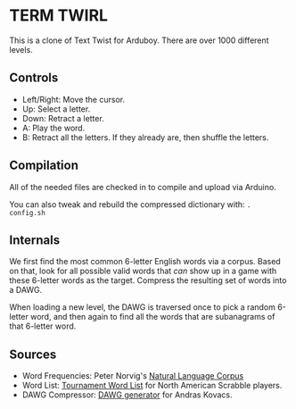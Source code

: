 # TERM TWIRL

This is a clone of Text Twist for Arduboy. There are over 1000 different levels.

## Controls
- Left/Right: Move the cursor.
- Up: Select a letter.
- Down: Retract a letter.
- A: Play the word.
- B: Retract all the letters. If they already are, then shuffle the letters.

## Compilation
All of the needed files are checked in to compile and upload via Arduino.

You can also tweak and rebuild the compressed dictionary with:
`. config.sh`

## Internals
We first find the most common 6-letter English words via a corpus. Based on that, look for all possible valid words
that *can* show up in a game with these 6-letter words as the target. Compress the resulting set of words into a DAWG.

When loading a new level, the DAWG is traversed once to pick a random 6-letter word, and then again to find all the
words that are subanagrams of that 6-letter word.

## Sources
- Word Frequencies: Peter Norvig's [Natural Language Corpus](https://norvig.com/ngrams/)
- Word List: [Tournament Word List](https://en.wikipedia.org/wiki/NASPA_Word_List) for North American Scrabble players.
- DAWG Compressor: [DAWG generator](https://github.com/AndrasKovacs/dawg-gen) for Andras Kovacs. 

